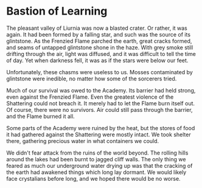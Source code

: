 # Bastion of Learning

The pleasant valley of Liurnia was now a blasted crater. Or rather, it was again. It had been formed by a falling star, and such was the source of its glintstone. As the Frenzied Flame parched the earth, great cracks formed, and seams of untapped glintstone shone in the haze. With grey smoke still drifting through the air, light was diffused, and it was difficult to tell the time of day. Yet when darkness fell, it was as if the stars were below our feet.

Unfortunately, these chasms were useless to us. Mosses contaminated by glintstone were inedible, no matter how some of the sorcerers tried.

Much of our survival was owed to the Academy. Its barrier had held strong, even against the Frenzied Flame. Even the greatest violence of the Shattering could not breach it. It merely had to let the Flame burn itself out. Of course, there were no survivors. Air could still pass through the barrier, and the Flame burned it all.

Some parts of the Academy were ruined by the heat, but the stores of food it had gathered against the Shattering were mostly intact. We took shelter there, gathering precious water in what containers we could.

We didn't fear attack from the ruins of the world beyond. The rolling hills around the lakes had been burnt to jagged cliff walls. The only thing we feared as much our underground water drying up was that the cracking of the earth had awakened things which long lay dormant. We would likely face crystalians before long, and we hoped there would be no worse.


